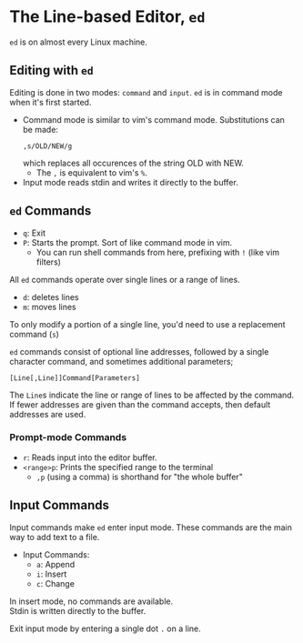 # The Line-based Editor, `ed`

`ed` is on almost every Linux machine.  


## Editing with `ed`
Editing is done in two modes: `command` and `input`.
`ed` is in command mode when it's first started.

* Command mode is similar to vim's command mode. Substitutions can be made:
  ```plaintext
  ,s/OLD/NEW/g
  ```
  which replaces all occurences of the string OLD with NEW.
    * The `,` is equivalent to vim's `%`.  
* Input mode reads stdin and writes it directly to the buffer.  


## `ed` Commands


* `q`: Exit 
* `P`: Starts the prompt. Sort of like command mode in vim.  
    * You can run shell commands from here, prefixing with `!` (like vim filters)

All `ed` commands operate over single lines or a range of lines.  

* `d`: deletes lines
* `m`: moves lines

To only modify a portion of a single line, you'd need to use a replacement command (`s`)



`ed` commands consist of optional line addresses, followed by a single character 
command, and sometimes additional parameters;
```plaintext
[Line[,Line]]Command[Parameters]
```
The `Line`s indicate the line or range of lines to be affected by the command.
If fewer addresses are given than the command accepts, then default addresses are used.



### Prompt-mode Commands
* `r`: Reads input into the editor buffer.  
* `<range>p`: Prints the specified range to the terminal
    * `,p` (using a comma) is shorthand for "the whole buffer"


## Input Commands
Input commands make `ed` enter input mode. 
These commands are the main way to add text to a file.  

* Input Commands: 
    * `a`: Append
    * `i`: Insert 
    * `c`: Change

In insert mode, no commands are available.  
Stdin is written directly to the buffer.  

Exit input mode by entering a single dot `.` on a line.  




